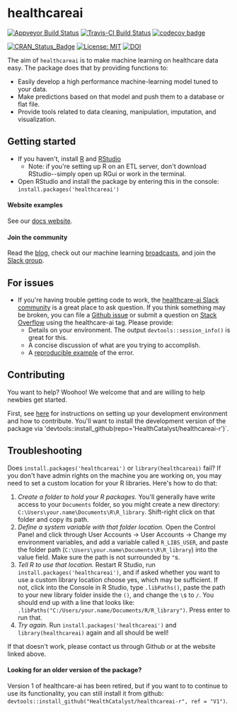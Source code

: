 # healthcareai

[![Appveyor Build Status](https://ci.appveyor.com/api/projects/status/0xrpe233o9a16l4l/branch/master?svg=true)](https://ci.appveyor.com/project/CatalystAdmin/healthcareai-r/) 
[![Travis-CI Build Status](https://travis-ci.org/HealthCatalyst/healthcareai-r.svg?branch=master)](https://travis-ci.org/HealthCatalyst/healthcareai-r) 
[![codecov badge](https://codecov.io/gh/HealthCatalyst/healthcareai-r/branch/master/graph/badge.svg)](https://codecov.io/gh/HealthCatalyst/healthcareai-r) 

[![CRAN_Status_Badge](http://www.r-pkg.org/badges/version-last-release/healthcareai)](https://cran.r-project.org/package=healthcareai)
[![License: MIT](https://img.shields.io/badge/License-MIT-blue.svg)](https://github.com/HealthCatalystSLC/healthcareai-r/blob/master/LICENSE)
[![DOI](https://zenodo.org/badge/DOI/10.5281/zenodo.999334.svg)](https://doi.org/10.5281/zenodo.999334)

The aim of `healthcareai` is to make machine learning on healthcare data easy. The package does that by providing functions to:

- Easily develop a high performance machine-learning model tuned to your data. 
- Make predictions based on that model and push them to a database or flat file.
-  Provide tools related to data cleaning, manipulation, imputation, and visualization.

## Getting started

- If you haven't, install [R](https://CRAN.r-project.org/) and [RStudio](https://www.rstudio.com/products/rstudio/download)
    + Note: if you're setting up R on an ETL server, don't download RStudio--simply open up RGui or work in the terminal.
- Open RStudio and install the package by entering this in the console: `install.packages('healthcareai')`

#### Website examples

See our [docs website](http://healthcareai-r.readthedocs.io).

#### Join the community

Read the [blog](http://healthcare.ai/blog/), check out our machine learning [broadcasts](https://www.youtube.com/channel/UCGZUobs_x712KbcL6RSzfnQ), and join the [Slack group](https://healthcare-ai.slack.com/).

## For issues

- If you're having trouble getting code to work, the [healthcare-ai Slack community](https://healthcare-ai.slack.com/) is a great place to ask question. If you think something may be broken, you can file a [Github issue](https://github.com/HealthCatalyst/healthcareai-r/issues) or submit a question on [Stack Overflow](http://stackoverflow.com/) using the healthcare-ai tag. Please provide:
  + Details on your environment. The output `devtools::session_info()` is great for this.
  + A concise discussion of what are you trying to accomplish.
  + A [reproducible example](https://github.com/tidyverse/reprex) of the error.

## Contributing

You want to help? Woohoo! We welcome that and are willing to help newbies get started.

First, see [here](CONTRIBUTING.md) for instructions on setting up your development environment and how to contribute. You'll want to install the development version of the package via 'devtools::install_github(repo='HealthCatalyst/healthcareai-r')`.

## Troubleshooting

Does `install.packages('healthcareai')` or `library(healthcareai)` fail? If you don't have admin rights on the machine you are working on, you may need to set a custom location for your R libraries. Here's how to do that:

1. *Create a folder to hold your R packages.* You'll generally have write access to your `Documents` folder, so you might create a new directory: `C:\Users\your.name\Documents\R\R_library`. Shift-right click on that folder and copy its path.
2. *Define a system variable with that folder location.* Open the Control Panel and click through User Accounts -> User Accounts -> Change my environment variables, and add a variable called `R_LIBS_USER`, and paste the folder path (`C:\Users\your.name\Documents\R\R_library`) into the value field. Make sure the path is not surrounded by `"`s.
3. *Tell R to use that location.* Restart R Studio, run `install.packages('healthcareai')`, and if asked whether you want to use a custom library location choose yes, which may be sufficient. If not, click into the Console in R Studio, type `.libPaths()`, paste the path to your new library folder inside the `()`, and change the `\`s to `/`. You should end up with a line that looks like: `.libPaths("C:/Users/your.name/Documents/R/R_library")`. Press enter to run that.
4. *Try again.* Run `install.packages('healthcareai')` and `library(healthcareai)` again and all should be well! 

If that doesn't work, please contact us through Github or at the website linked above.

#### Looking for an older version of the package? 

Version 1 of healthcare-ai has been retired, but if you want to to continue to use its functionality, you can still install it from github: `devtools::install_github("HealthCatalyst/healthcareai-r", ref = "V1")`.
